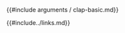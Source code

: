 <!--{{#include arguments/clap-basic.md}}-->
{{#include arguments / clap-basic.md}}

<!--{{#include../links.md}}-->
{{#include../links.md}}
